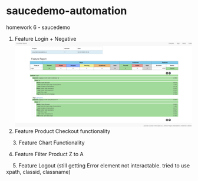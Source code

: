 # saucedemo-automation
homework 6 - saucedemo

1.	Feature Login + Negative
 ![Alt text](screenshots/Login.png)
2.	Feature Product Checkout functionality
 
 
3.	Feature Chart Functionality
 
4.	Feature Filter Product Z to A
 
 
5.	Feature Logout (still getting Error element not interactable. tried to use xpath, classid, classname)
 
